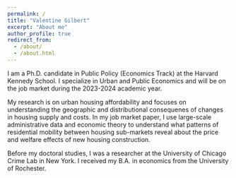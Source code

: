 ```yaml
---
permalink: /
title: "Valentine Gilbert"
excerpt: "About me"
author_profile: true
redirect_from: 
  - /about/
  - /about.html
---
```


I am a Ph.D. candidate in Public Policy (Economics Track) at the Harvard Kennedy School. I specialize in Urban and Public Economics and will be on the job market during the 2023-2024 academic year.

My research is on urban housing affordability and focuses on understanding the geographic and distributional consequenes of changes in housing supply and costs. In my job market paper, I use large-scale administrative data and economic theory to understand what patterns of residential mobility between housing sub-markets reveal about the price and welfare effects of new housing construction.

Before my doctoral studies, I was a researcher at the University of Chicago Crime Lab in New York. I received my B.A. in economics from the University of Rochester.